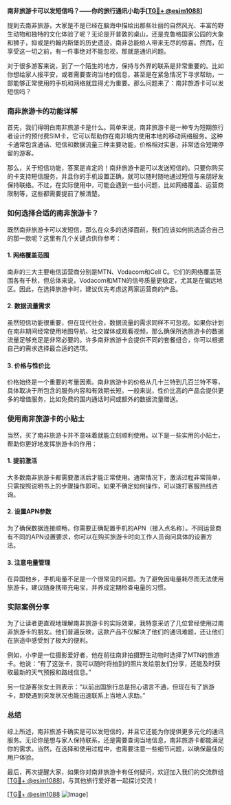 **南非旅游卡可以发短信吗？——你的旅行通讯小助手[[TG💪+ @esim1088](https://t.me/s/esim1088)]**

提到去南非旅游，大家是不是已经在脑海中描绘出那些壮丽的自然风光、丰富的野生动物和独特的文化体验了呢？无论是开普敦的桌山，还是克鲁格国家公园的大象和狮子，抑或是约翰内斯堡的历史遗迹，南非总能给人带来无尽的惊喜。然而，在享受这一切之前，有一件事绝对不能忽视，那就是通讯问题。

对于很多游客来说，到了一个陌生的地方，保持与外界的联系是非常重要的。比如你想给家人报平安，或者需要查询当地的信息，甚至是在紧急情况下寻求帮助，一部能够正常使用的手机和网络就显得尤为重要。那么问题来了：南非旅游卡可以发短信吗？

### 南非旅游卡的功能详解

首先，我们得明白南非旅游卡是什么。简单来说，南非旅游卡是一种专为短期旅行者设计的预付费SIM卡，它可以帮助你在南非境内使用本地的移动网络服务。这种卡通常包含通话、短信和数据流量三种主要功能，价格相对实惠，非常适合短期停留的游客。

那么，关于短信功能，答案是肯定的！南非旅游卡是可以发送短信的。只要你购买的卡支持短信服务，并且你的手机设置正确，就可以随时随地通过短信与亲朋好友保持联络。不过，在实际使用中，可能会遇到一些小问题，比如网络覆盖、运营商限制等，这些都需要提前了解清楚。

### 如何选择合适的南非旅游卡？

既然南非旅游卡可以发短信，那么在众多的选择面前，我们应该如何挑选适合自己的那一款呢？这里有几个关键点供你参考：

#### 1. 网络覆盖范围
南非的三大主要电信运营商分别是MTN、Vodacom和Cell C。它们的网络覆盖范围各有千秋，但总体来说，Vodacom和MTN的信号质量更稳定，尤其是在偏远地区。因此，在选择旅游卡时，建议优先考虑这两家运营商的产品。

#### 2. 数据流量需求
虽然短信功能很重要，但在现代社会，数据流量的需求同样不可忽视。如果你计划在南非期间经常使用地图导航、社交媒体或观看视频，那么确保所选旅游卡的数据流量足够充足是非常必要的。许多南非旅游卡会提供不同的套餐组合，你可以根据自己的需求选择最合适的选项。

#### 3. 价格与性价比
价格始终是一个重要的考量因素。南非旅游卡的价格从几十兰特到几百兰特不等，具体取决于所包含的服务内容和有效期长短。一般来说，性价比高的产品会提供更多的增值服务，比如免费的国内通话时间或额外的数据流量赠送。

### 使用南非旅游卡的小贴士

当然，买了南非旅游卡并不意味着就能立刻顺利使用。以下是一些实用的小贴士，帮助你更好地发挥旅游卡的作用：

#### 1. 提前激活
大多数南非旅游卡都需要激活后才能正常使用。通常情况下，激活过程非常简单，只需按照说明书上的步骤操作即可。如果不确定如何操作，可以拨打客服热线咨询。

#### 2. 设置APN参数
为了确保数据连接顺畅，你需要正确配置手机的APN（接入点名称）。不同运营商有不同的APN设置要求，你可以在购买旅游卡时向工作人员询问具体的设置方法。

#### 3. 注意电量管理
在异国他乡，手机电量不足是一个很常见的问题。为了避免因电量耗尽而无法使用旅游卡，建议随身携带充电宝，并养成定期检查电量的习惯。

### 实际案例分享

为了让读者更直观地理解南非旅游卡的实际效果，我特意采访了几位曾经使用过南非旅游卡的朋友。他们普遍反映，这款产品不仅解决了他们的通讯难题，还让他们在旅途中感受到了极大的便利。

例如，小李是一位摄影爱好者，他在前往南非拍摄野生动物时选择了MTN的旅游卡。他说：“有了这张卡，我可以随时将拍到的照片发给朋友们分享，还能及时获取最新的天气预报和路线信息。”

另一位游客张女士则表示：“以前出国旅行总是担心语言不通，但现在有了旅游卡，即使遇到突发状况也能迅速联系上当地人求助。”

### 总结

综上所述，南非旅游卡确实是可以发短信的，并且它还能为你提供更多元化的通讯服务。无论你是想与家人保持联系，还是需要查询当地信息，南非旅游卡都能满足你的需求。当然，在选择和使用过程中，也需要注意一些细节问题，以确保最佳的用户体验。

最后，再次提醒大家，如果你对南非旅游卡有任何疑问，欢迎加入我们的交流群组[[TG💪+ @esim1088](https://t.me/s/esim1088)]，与其他旅行爱好者一起探讨交流！

[[TG💪+ @esim1088](https://t.me/s/esim1088) ![Image](https://i.postimg.cc/4NQfJmqS/Snipaste-2025-05-13-00-14-12.png)]